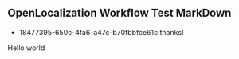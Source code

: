 ## OpenLocalization Workflow Test MarkDown
* 18477395-650c-4fa6-a47c-b70fbbfce61c 
thanks!

Hello world